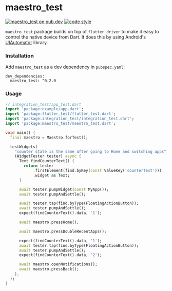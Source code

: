 # maestro_test

[![maestro_test on pub.dev][pub_badge]][pub_link]
[![code style][pub_badge_style]][pub_badge_link]

`maestro_test` package builds on top of `flutter_driver` to make it easy to
control the native device from Dart. It does this by using Android's
[UIAutomator][ui_automator] library.

### Installation

Add `maestro_test` as a dev dependency in `pubspec.yaml`:

```
dev_dependencies:
  maestro_test: ^0.2.0
```

### Usage

```dart
// integration_test/app_test.dart
import 'package:example/app.dart';
import 'package:flutter_test/flutter_test.dart';
import 'package:integration_test/integration_test.dart';
import 'package:maestro_test/maestro_test.dart';

void main() {
  final maestro = Maestro.forTest();

  testWidgets(
    "counter state is the same after going to Home and switching apps",
    (WidgetTester tester) async {
      Text findCounterText() {
        return tester
            .firstElement(find.byKey(const ValueKey('counterText')))
            .widget as Text;
      }

      await tester.pumpWidget(const MyApp());
      await tester.pumpAndSettle();

      await tester.tap(find.byType(FloatingActionButton));
      await tester.pumpAndSettle();
      expect(findCounterText().data, '1');

      await maestro.pressHome();

      await maestro.pressDoubleRecentApps();

      expect(findCounterText().data, '1');
      await tester.tap(find.byType(FloatingActionButton));
      await tester.pumpAndSettle();
      expect(findCounterText().data, '2');

      await maestro.openNotifications();
      await maestro.pressBack();
    },
  );
}

```

[pub_badge]: https://img.shields.io/pub/v/maestro_test.svg
[pub_link]: https://pub.dartlang.org/packages/maestro_test
[pub_badge_style]: https://img.shields.io/badge/style-leancode__lint-black
[pub_badge_link]: https://pub.dartlang.org/packages/leancode_lint
[ui_automator]: https://developer.android.com/training/testing/other-components/ui-automator

